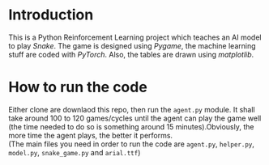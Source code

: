 # Introduction
 This is a Python Reinforcement Learning project which teaches an AI model to play *Snake*. The game is designed using *Pygame*, the machine learning stuff are coded with *PyTorch*. Also, the tables are drawn using *matplotlib*.
 # How to run the code
 Either clone are downlaod this repo, then run the `agent.py` module. It shall take around 100 to 120 games/cycles until the agent can play the game well (the time needed to do so is something around 15 minutes).Obviously, the more time the agent plays, the better it performs.<br>
 (The main files you need in order to run the code are `agent.py`, `helper.py`, `model.py`, `snake_game.py` and `arial.ttf`)
